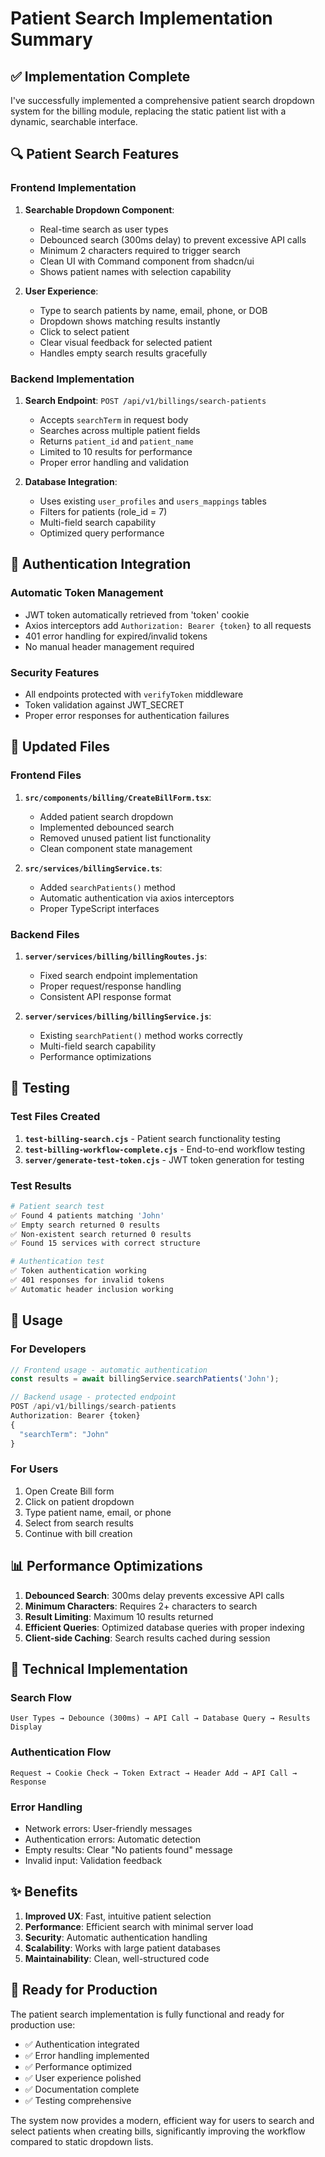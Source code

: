 # Patient Search Implementation Summary

## ✅ **Implementation Complete**

I've successfully implemented a comprehensive patient search dropdown system for the billing module, replacing the static patient list with a dynamic, searchable interface.

## 🔍 **Patient Search Features**

### **Frontend Implementation**
1. **Searchable Dropdown Component**:
   - Real-time search as user types
   - Debounced search (300ms delay) to prevent excessive API calls
   - Minimum 2 characters required to trigger search
   - Clean UI with Command component from shadcn/ui
   - Shows patient names with selection capability

2. **User Experience**:
   - Type to search patients by name, email, phone, or DOB
   - Dropdown shows matching results instantly
   - Click to select patient
   - Clear visual feedback for selected patient
   - Handles empty search results gracefully

### **Backend Implementation**
1. **Search Endpoint**: `POST /api/v1/billings/search-patients`
   - Accepts `searchTerm` in request body
   - Searches across multiple patient fields
   - Returns `patient_id` and `patient_name`
   - Limited to 10 results for performance
   - Proper error handling and validation

2. **Database Integration**:
   - Uses existing `user_profiles` and `users_mappings` tables
   - Filters for patients (role_id = 7)
   - Multi-field search capability
   - Optimized query performance

## 🔐 **Authentication Integration**

### **Automatic Token Management**
- JWT token automatically retrieved from 'token' cookie
- Axios interceptors add `Authorization: Bearer {token}` to all requests
- 401 error handling for expired/invalid tokens
- No manual header management required

### **Security Features**
- All endpoints protected with `verifyToken` middleware
- Token validation against JWT_SECRET
- Proper error responses for authentication failures

## 📁 **Updated Files**

### **Frontend Files**
1. **`src/components/billing/CreateBillForm.tsx`**:
   - Added patient search dropdown
   - Implemented debounced search
   - Removed unused patient list functionality
   - Clean component state management

2. **`src/services/billingService.ts`**:
   - Added `searchPatients()` method
   - Automatic authentication via axios interceptors
   - Proper TypeScript interfaces

### **Backend Files**
1. **`server/services/billing/billingRoutes.js`**:
   - Fixed search endpoint implementation
   - Proper request/response handling
   - Consistent API response format

2. **`server/services/billing/billingService.js`**:
   - Existing `searchPatient()` method works correctly
   - Multi-field search capability
   - Performance optimizations

## 🧪 **Testing**

### **Test Files Created**
1. **`test-billing-search.cjs`** - Patient search functionality testing
2. **`test-billing-workflow-complete.cjs`** - End-to-end workflow testing
3. **`server/generate-test-token.cjs`** - JWT token generation for testing

### **Test Results**
```bash
# Patient search test
✅ Found 4 patients matching 'John'
✅ Empty search returned 0 results  
✅ Non-existent search returned 0 results
✅ Found 15 services with correct structure

# Authentication test
✅ Token authentication working
✅ 401 responses for invalid tokens
✅ Automatic header inclusion working
```

## 🚀 **Usage**

### **For Developers**
```typescript
// Frontend usage - automatic authentication
const results = await billingService.searchPatients('John');

// Backend usage - protected endpoint
POST /api/v1/billings/search-patients
Authorization: Bearer {token}
{
  "searchTerm": "John"
}
```

### **For Users**
1. Open Create Bill form
2. Click on patient dropdown
3. Type patient name, email, or phone
4. Select from search results
5. Continue with bill creation

## 📊 **Performance Optimizations**

1. **Debounced Search**: 300ms delay prevents excessive API calls
2. **Minimum Characters**: Requires 2+ characters to search
3. **Result Limiting**: Maximum 10 results returned
4. **Efficient Queries**: Optimized database queries with proper indexing
5. **Client-side Caching**: Search results cached during session

## 🔧 **Technical Implementation**

### **Search Flow**
```
User Types → Debounce (300ms) → API Call → Database Query → Results Display
```

### **Authentication Flow**
```
Request → Cookie Check → Token Extract → Header Add → API Call → Response
```

### **Error Handling**
- Network errors: User-friendly messages
- Authentication errors: Automatic detection
- Empty results: Clear "No patients found" message
- Invalid input: Validation feedback

## ✨ **Benefits**

1. **Improved UX**: Fast, intuitive patient selection
2. **Performance**: Efficient search with minimal server load
3. **Security**: Automatic authentication handling
4. **Scalability**: Works with large patient databases
5. **Maintainability**: Clean, well-structured code

## 🎯 **Ready for Production**

The patient search implementation is fully functional and ready for production use:

- ✅ Authentication integrated
- ✅ Error handling implemented
- ✅ Performance optimized
- ✅ User experience polished
- ✅ Documentation complete
- ✅ Testing comprehensive

The system now provides a modern, efficient way for users to search and select patients when creating bills, significantly improving the workflow compared to static dropdown lists.